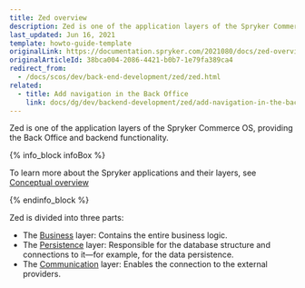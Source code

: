```yaml
---
title: Zed overview
description: Zed is one of the application layers of the Spryker Commerce OS, providing the Back Office and backend functionality
last_updated: Jun 16, 2021
template: howto-guide-template
originalLink: https://documentation.spryker.com/2021080/docs/zed-overview
originalArticleId: 38bca004-2086-4421-b0b7-1e79fa389ca4
redirect_from:
  - /docs/scos/dev/back-end-development/zed/zed.html
related:
  - title: Add navigation in the Back Office
    link: docs/dg/dev/backend-development/zed/add-navigation-in-the-back-office.html
---
```


Zed is one of the application layers of the Spryker Commerce OS, providing the Back Office and backend functionality.

{% info_block infoBox %}

To learn more about the Spryker applications and their layers, see [Conceptual overview](/docs/dg/dev/architecture/conceptual-overview.html)

{% endinfo_block %}

Zed is divided into three parts:
- The [Business](/docs/dg/dev/backend-development/zed/business-layer/business-layer.html) layer: Contains the entire business logic.
- The [Persistence](/docs/dg/dev/backend-development/zed/persistence-layer/persistence-layer.html) layer: Responsible for the database structure and connections to it—for example, for the data persistence.
- The [Communication](/docs/dg/dev/backend-development/zed/communication-layer/communication-layer.html) layer: Enables the connection to the external providers.
